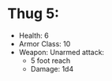 # Thug 5:

 * Health: 6
 * Armor Class: 10
 * Weapon: Unarmed attack:
    - 5 foot reach
    - Damage: 1d4